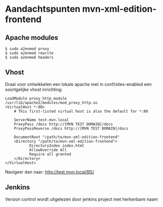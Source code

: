 Aandachtspunten mvn-xml-edition-frontend
===

Apache modules
---
```
$ sudo a2enmod proxy
$ sudo a2enmod rewrite
$ sudo a2enmod headers
```

Vhost
---
Draai voor ontwikkelen een lokale apache met in conf/sites-enabled een soortgelijke vhost inrichting:

``` apacheconf
LoadModule proxy_http_module /usr/lib/apache2/modules/mod_proxy_http.so
<VirtualHost *:80>
    # This first-listed virtual host is also the default for *:80

    ServerName test.mvn.local
    ProxyPass /docs http://[MVN TEST DOMAIN]/docs
    ProxyPassReverse /docs http://[MVN TEST DOMAIN]/docs

    DocumentRoot "/path/to/mvn-xml-edition-frontend"
    <Directory "/path/to/mvn-xml-edition-frontend">
           DirectoryIndex index.html
           AllowOverride All
           Require all granted
    </Directory>
</VirtualHost>

```

Navigeer dan naar: http://test.mvn.local/BS/



Jenkins
---
Version control wordt uitgelezen door jenkins project met herkenbare naam